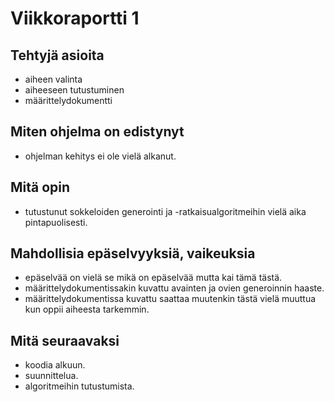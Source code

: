 # Viikkoraportti 1

## Tehtyjä asioita

* aiheen valinta
* aiheeseen tutustuminen
* määrittelydokumentti

## Miten ohjelma on edistynyt

* ohjelman kehitys ei ole vielä alkanut.

## Mitä opin

* tutustunut sokkeloiden generointi ja -ratkaisualgoritmeihin vielä aika pintapuolisesti.

## Mahdollisia epäselvyyksiä, vaikeuksia

* epäselvää on vielä se mikä on epäselvää mutta kai tämä tästä.
* määrittelydokumentissakin kuvattu avainten ja ovien generoinnin haaste.
* määrittelydokumentissa kuvattu saattaa muutenkin tästä vielä muuttua kun oppii aiheesta tarkemmin.

## Mitä seuraavaksi

* koodia alkuun.
* suunnittelua.
* algoritmeihin tutustumista.

